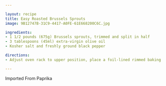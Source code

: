 ```yaml
---

layout: recipe
title: Easy Roasted Brussels Sprouts
image: 9B12747B-31C9-4417-A0FE-61E668200C6C.jpg

ingredients:
- 1 1/2 pounds (675g) Brussels sprouts, trimmed and split in half
- 3 tablespoons (45ml) extra-virgin olive oil
- Kosher salt and freshly ground black pepper

directions:
- Adjust oven rack to upper position, place a foil-lined rimmed baking sheet on it, and preheat oven to 500°F (260°C). Toss sprouts with olive oil and season to taste with salt and pepper. Remove baking sheet from oven and add brussels sprouts, working quickly to turn them all cut-side-down. Return to oven and roast until tender and deeply browned, about 20 minutes total. Serve immediately

---
```

Imported From Paprika